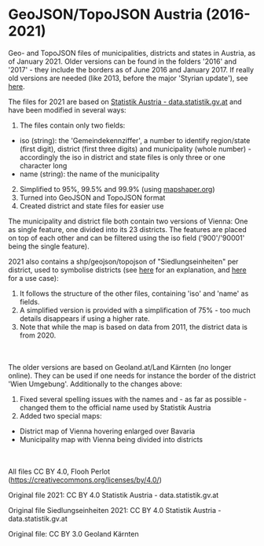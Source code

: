 # GeoJSON/TopoJSON Austria (2016-2021)
Geo- and TopoJSON files of municipalities, districts and states in Austria, as of January 2021. Older versions can be found in the folders '2016' and '2017' - they include the borders as of June 2016 and January 2017. If really old versions are needed (like 2013, before the major 'Styrian update'), see [here](https://wahlen.strategieanalysen.at/geojson/).

The files for 2021 are based on [Statistik Austria - data.statistik.gv.at](https://data.statistik.gv.at/web/meta.jsp?dataset=OGDEXT_GEM_1) and have been modified in several ways:

1. The files contain only two fields:
  * iso (string): the 'Gemeindekennziffer', a number to identify region/state (first digit), district (first three digits) and municipality (whole number) - accordingly the iso in district and state files is only three or one character long
  * name (string): the name of the municipality
2. Simplified to 95%, 99.5% and 99.9% (using [mapshaper.org](http://www.mapshaper.org))
3. Turned into GeoJSON and TopoJSON format
4. Created district and state files for easier use

The municipality and district file both contain two versions of Vienna: One as single feature, one divided into its 23 districts. The features are placed on top of each other and can be filtered using the iso field ('900'/'90001' being the single feature).


2021 also contains a shp/geojson/topojson of "Siedlungseinheiten" per district, used to symbolise districts (see [here](https://www.statistik.at/web_de/klassifikationen/regionale_gliederungen/siedlungseinheiten/index.html) for an explanation, and [here](https://www.drawingdata.net/cov_bezirke/) for a use case):

1. It follows the structure of the other files, containing 'iso' and 'name' as fields. 
2. A simplified version is provided with a simplification of 75% - too much details disappears if using a higher rate.
3. Note that while the map is based on data from 2011, the district data is from 2020.

<br/><br/>
The older versions are based on Geoland.at/Land Kärnten (no longer online). They can be used if one needs for instance the border of the district 'Wien Umgebung'. Additionally to the changes above:

1. Fixed several spelling issues with the names and - as far as possible - changed them to the official name used by Statistik Austria
2. Added two special maps:
* District map of Vienna hovering enlarged over Bavaria
* Municipality map with Vienna being divided into districts

<br/><br/>
All files CC BY 4.0, Flooh Perlot (https://creativecommons.org/licenses/by/4.0/)

Original file 2021: CC BY 4.0 Statistik Austria - data.statistik.gv.at

Original file Siedlungseinheiten 2021: CC BY 4.0 Statistik Austria - data.statistik.gv.at

Original file: CC BY 3.0 Geoland Kärnten
